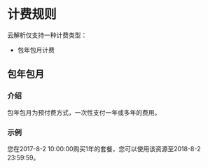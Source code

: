 # 计费规则

云解析仅支持一种计费类型：
 * 包年包月计费

## 包年包月

### 介绍
包年包月为预付费方式，一次性支付一年或多年的费用。
### 示例
您在2017-8-2 10:00:00购买1年的套餐，您可以使用该资源至2018-8-2 23:59:59。


